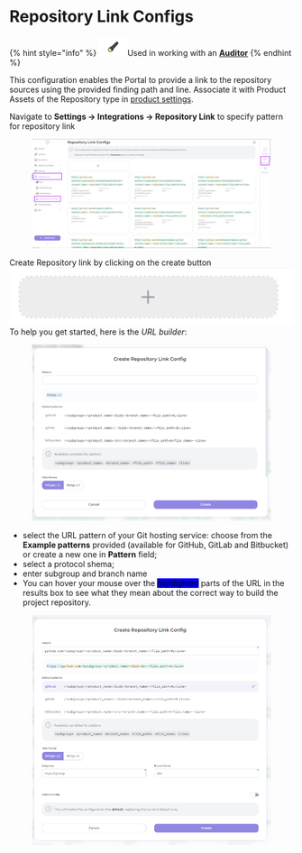 # Repository Link Configs

{% hint style="info" %}
<img src="../../.gitbook/assets/image (8) (1) (1) (1) (1) (1) (1).png" alt="" data-size="line">Used in working with an [**Auditor**](broken-reference)
{% endhint %}

This configuration enables the Portal to provide a link to the repository sources using the provided finding path and line. Associate it with Product Assets of the Repository type in [product settings](../auditor/auditor-settings/product-asset-setting.md).

Navigate to **Settings → Integrations → Repository Link** to specify pattern for repository link

<figure><img src="../../.gitbook/assets/link config.png" alt=""><figcaption></figcaption></figure>

Create Repository link by clicking on the create button ![](<../../.gitbook/assets/image (8).png>)\
To help you get started, here is the _URL builder_:

<figure><img src="../../.gitbook/assets/image (1) (1) (1).png" alt=""><figcaption></figcaption></figure>

* select the URL pattern of your Git hosting service: choose from the **Example patterns** provided (available for GitHub, GitLab and Bitbucket) or create a new one in **Pattern** field;
* select a protocol shema;
* enter subgroup and branch name
* You can hover your mouse over the <mark style="background-color:blue;">highlighted</mark> parts of the URL in the results box to see what they mean about the correct way to build the project repository.

<figure><img src="../../.gitbook/assets/image (2) (1).png" alt=""><figcaption></figcaption></figure>
